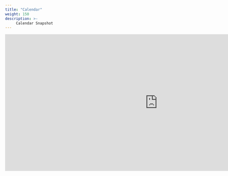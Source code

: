 ```yaml
---
title: "Calendar"
weight: 150
description: >-
     Calendar Snapshot
---
```

<iframe src="https://calendar.google.com/calendar/embed?src=344dc5cf5d6cdd4a1ea52eaf82adcd64b35176f2c0868df9edc35e6d8527918f%40group.calendar.google.com&ctz=Europe%2FAmsterdam" width="1000" height="450" frameborder="0" style="border:0" allowfullscreen></iframe>
